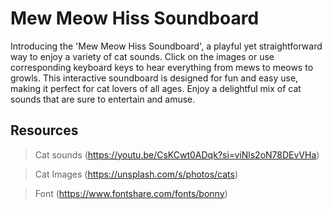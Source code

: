 # Mew Meow Hiss Soundboard

Introducing the 'Mew Meow Hiss Soundboard', a playful yet straightforward way to enjoy a variety of cat sounds. Click on the images or use corresponding keyboard keys to hear everything from mews to meows to growls. This interactive soundboard is designed for fun and easy use, making it perfect for cat lovers of all ages. Enjoy a delightful mix of cat sounds that are sure to entertain and amuse. 

## Resources
>Cat sounds (https://youtu.be/CsKCwt0ADqk?si=viNls2oN78DEvVHa)

>Cat Images (https://unsplash.com/s/photos/cats)

>Font (https://www.fontshare.com/fonts/bonny)